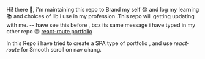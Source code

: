Hi! there :wave:, i'm maintaining this repo to Brand my self :sunglasses: and log my learning :books: and choices of lib i use in my profession .This repo will getting updating
with me. -- have see this before , bcz its same message i have typed in my other repo :sweat_smile: [react-route portfolio ](https://github.com/suvel/protfolio)

In this Repo i have tried to create a SPA type of portfolio , and use _react-route_ for Smooth scroll on nav chang.
